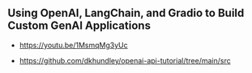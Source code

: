 ## Using OpenAI, LangChain, and Gradio to Build Custom GenAI Applications

- https://youtu.be/1MsmqMg3yUc 

- https://github.com/dkhundley/openai-api-tutorial/tree/main/src